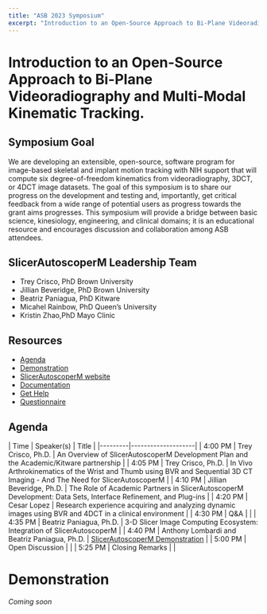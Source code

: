 ```yaml
---
title: "ASB 2023 Symposium"
excerpt: "Introduction to an Open-Source Approach to Bi-Plane Videoradiography and Multi-Modal Kinematic Tracking."
---
```


# Introduction to an Open-Source Approach to Bi-Plane Videoradiography and Multi-Modal Kinematic Tracking.

## Symposium Goal

We are developing an extensible, open-source, software program for image-based skeletal and implant motion tracking with NIH support that will compute six degree-of-freedom kinematics from videoradiography, 3DCT, or 4DCT image datasets. The goal of this symposium is to share our progress on the development and testing and, importantly, get critical feedback from a wide range of potential users as progress towards the grant aims progresses. This symposium will provide a bridge between basic science, kinesiology, engineering, and clinical domains; it is an educational resource and encourages discussion and collaboration among ASB attendees.

## SlicerAutoscoperM Leadership Team

* Trey Crisco, PhD Brown University
* Jillian Beveridge, PhD Brown University
* Beatriz Paniagua, PhD Kitware
* Micahel Rainbow, PhD Queen’s University
* Kristin Zhao,PhD Mayo Clinic

## Resources

* [Agenda](#agenda)
* [Demonstration](#demonstration)
* [SlicerAutoscoperM website](https://autoscoperm.slicer.org/)
* [Documentation](https://autoscoperm.slicer.org/documentation/)
* [Get Help](https://autoscoper.readthedocs.io/en/latest/get-help.html)
* [Questionnaire](https://brown.co1.qualtrics.com/jfe/form/SV_3scKMs2bwqMFLPU)
  


## Agenda

| Time    | Speaker(s) | Title |
|---------|--------------------|
| 4:00 PM | Trey Crisco, Ph.D.       | An Overview of SlicerAutoscoperM Development Plan and the Academic/Kitware partnership |
| 4:05 PM | Trey Crisco, Ph.D.       | In Vivo Arthrokinematics of the Wrist and Thumb using BVR and Sequential 3D CT Imaging - And The Need for SlicerAutoscoperM |
| 4:10 PM | Jillian Beveridge, Ph.D. | The Role of Academic Partners in SlicerAutoscoperM Development: Data Sets, Interface Refinement, and Plug-ins |
| 4:20 PM | Cesar Lopez	             | Research experience acquiring and analyzing dynamic images using BVR and 4DCT in a clinical environment |
| 4:30 PM | Q&A	                     | |
| 4:35 PM | Beatriz Paniagua, Ph.D. | 3-D Slicer Image Computing Ecosystem: Integration of SlicerAutoscoperM |
| 4:40 PM | Anthony Lombardi and Beatriz Paniagua, Ph.D. | [SlicerAutoscoperM Demonstration](#demonstration) |
| 5:00 PM | Open Discussion | |
| 5:25 PM | Closing Remarks | |


# Demonstration

_Coming soon_
